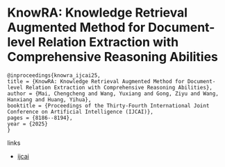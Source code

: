 # KnowRA: Knowledge Retrieval Augmented Method for Document-level Relation Extraction with Comprehensive Reasoning Abilities

```
@inproceedings{knowra_ijcai25,
title = {KnowRA: Knowledge Retrieval Augmented Method for Document-level Relation Extraction with Comprehensive Reasoning Abilities},
author = {Mai, Chengcheng and Wang, Yuxiang and Gong, Ziyu and Wang, Hanxiang and Huang, Yihua},
booktitle = {Proceedings of the Thirty-Fourth International Joint Conference on Artificial Intelligence (IJCAI)},
pages = {8186--8194},
year = {2025}
}
```

links
- [ijcai](https://www.ijcai.org/proceedings/2025/910)
